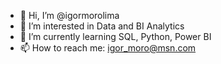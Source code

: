 - 👋 Hi, I’m @igormorolima
- 👀 I’m interested in Data and BI Analytics
- 🌱 I’m currently learning SQL, Python, Power BI
- 📫 How to reach me: igor_moro@msn.com

<!---
igormorolima/igormorolima is a ✨ special ✨ repository because its `README.md` (this file) appears on your GitHub profile.
You can click the Preview link to take a look at your changes.
--->
